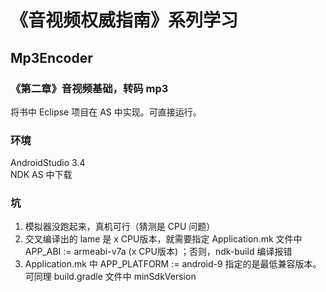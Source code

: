 # 《音视频权威指南》系列学习

## Mp3Encoder

### 《第二章》音视频基础，转码 mp3

将书中 Eclipse 项目在 AS 中实现。可直接运行。

### 环境

AndroidStudio 3.4  
NDK AS 中下载

### 坑

1. 模拟器没跑起来，真机可行（猜测是 CPU 问题）
2. 交叉编译出的 lame 是 x CPU版本，就需要指定 Application.mk 文件中 APP_ABI := armeabi-v7a (x CPU版本) ；否则，ndk-build 编译报错
3. Application.mk 中 APP_PLATFORM := android-9 指定的是最低兼容版本。可同理 build.gradle 文件中 minSdkVersion



